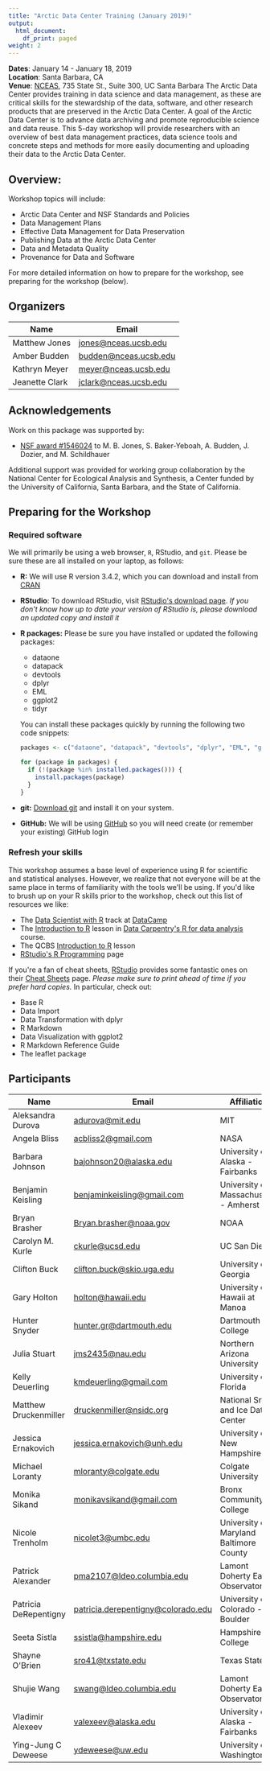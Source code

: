 ```yaml
---
title: "Arctic Data Center Training (January 2019)"
output:
  html_document:
    df_print: paged
weight: 2
---
```




__Dates__: January 14 - January 18, 2019<br>
__Location__: Santa Barbara, CA<br>
__Venue__: [NCEAS](https://www.nceas.ucsb.edu), 735 State St., Suite 300, UC Santa Barbara
The Arctic Data Center provides training in data science and data management, as these are critical skills for the stewardship of the data, software, and other research products that are preserved in the Arctic Data Center. A goal of the Arctic Data Center is to advance data archiving and promote reproducible science and data reuse. This 5-day workshop will provide researchers with an overview of best data management practices, data science tools and concrete steps and methods for more easily documenting and uploading their data to the Arctic Data Center.


## Overview:

Workshop topics will include:

* Arctic Data Center and NSF Standards and Policies
* Data Management Plans
* Effective Data Management for Data Preservation
* Publishing Data at the Arctic Data Center
* Data and Metadata Quality
* Provenance for Data and Software


For more detailed information on how to prepare for the workshop, see preparing for the workshop (below).


## Organizers

|Name         | Email              |
|-------------|--------------------|
|Matthew Jones| jones@nceas.ucsb.edu |
|Amber Budden | budden@nceas.ucsb.edu|
|Kathryn Meyer| meyer@nceas.ucsb.edu |
|Jeanette Clark| jclark@nceas.ucsb.edu |

## Acknowledgements
Work on this package was supported by:

- [NSF award #1546024](http://www.nsf.gov/awardsearch/showAward?AWD_ID=1546024) to M. B. Jones, S. Baker-Yeboah, A. Budden, J. Dozier, and M. Schildhauer

Additional support was provided for working group collaboration by the National Center for Ecological Analysis and Synthesis, a Center funded by the University of California, Santa Barbara, and the State of California.


## Preparing for the Workshop

### Required software

We will primarily be using a web browser, `R`, RStudio, and `git`. Please be sure these are all installed on your laptop, as follows:

- **R:** We will use R version 3.4.2, which you can download and install from [CRAN](https://cran.rstudio.com)

- **RStudio**: To download RStudio, visit [RStudio's download page](https://www.rstudio.com/products/rstudio/download/).
  *If you don't know how up to date your version of RStudio is, please download an updated copy and install it*
    
- **R packages:** Please be sure you have installed or updated the following packages:

    - dataone
    - datapack
    - devtools
    - dplyr
    - EML
    - ggplot2
    - tidyr
    
    You can install these packages quickly by running the following two code snippets:

    ```r
    packages <- c("dataone", "datapack", "devtools", "dplyr", "EML", "ggplot2", "readxl", "tidyr")
    ```
    
    ```r
    for (package in packages) {
      if (!(package %in% installed.packages())) {
        install.packages(package)
      }
    }
    ```

- **git:** [Download git](https://git-scm.com/downloads) and install it on your system.
- **GitHub:** We will be using [GitHub](https://github.com) so you will need create (or remember your existing) GitHub login

### Refresh your skills

This workshop assumes a base level of experience using R for scientific and statistical analyses.
However, we realize that not everyone will be at the same place in terms of familiarity with the tools we'll be using.
If you'd like to brush up on your R skills prior to the workshop, check out this list of resources we like:

- The [Data Scientist with R](https://www.datacamp.com/tracks/data-scientist-with-r) track at [DataCamp](https://www.datacamp.com)
- The [Introduction to R](http://www.datacarpentry.org/R-ecology-lesson/01-intro-to-r.html) lesson in [Data Carpentry's R for data analysis](http://www.datacarpentry.org/R-ecology-lesson/) course.
- The QCBS [Introduction to R](https://qcbs.ca/wiki/r) lesson
- [RStudio's R Programming](https://www.rstudio.com/online-learning/) page

If you're a fan of cheat sheets, [RStudio](https://www.rstudio.com) provides some fantastic ones on their [Cheat Sheets](https://www.rstudio.com/resources/cheatsheets/) page.
*Please make sure to print ahead of time if you prefer hard copies.*
In particular, check out:

* Base R
* Data Import 
* Data Transformation with dplyr 
* R Markdown
* Data Visualization with ggplot2
* R Markdown Reference Guide 
* The leaflet package

## Participants

|Name         | Email              |Affiliation|
|-------------|--------------------|-----------|
Aleksandra Durova|adurova@mit.edu|MIT|
Angela Bliss|acbliss2@gmail.com|NASA|
Barbara Johnson|bajohnson20@alaska.edu|University of Alaska - Fairbanks|
Benjamin Keisling|benjaminkeisling@gmail.com|University of Massachusetts - Amherst|
Bryan Brasher|Bryan.brasher@noaa.gov|NOAA|
Carolyn M. Kurle|ckurle@ucsd.edu|UC San Diego|
Clifton Buck|clifton.buck@skio.uga.edu|University of Georgia|
Gary Holton|holton@hawaii.edu|University of Hawaii at Manoa|
Hunter Snyder|hunter.gr@dartmouth.edu|Dartmouth College|
Julia Stuart|jms2435@nau.edu|Northern Arizona University|
Kelly Deuerling|kmdeuerling@gmail.com|University of Florida|
Matthew Druckenmiller|druckenmiller@nsidc.org|National Snow and Ice Data Center|
Jessica Ernakovich|jessica.ernakovich@unh.edu|University of New Hampshire|
Michael Loranty|mloranty@colgate.edu|Colgate University|
Monika Sikand|monikavsikand@gmail.com|Bronx Community College|
Nicole Trenholm|nicolet3@umbc.edu|University of Maryland Baltimore County|
Patrick Alexander|pma2107@ldeo.columbia.edu|Lamont Doherty Earth Observatory|
Patricia DeRepentigny|patricia.derepentigny@colorado.edu|University of Colorado - Boulder|
Seeta Sistla|ssistla@hampshire.edu|Hampshire College|
Shayne O'Brien|sro41@txstate.edu|Texas State|
Shujie Wang|swang@ldeo.columbia.edu|Lamont Doherty Earth Observatory|
Vladimir Alexeev|valexeev@alaska.edu|University of Alaska - Fairbanks|
Ying-Jung C Deweese|ydeweese@uw.edu|University of Washington|
